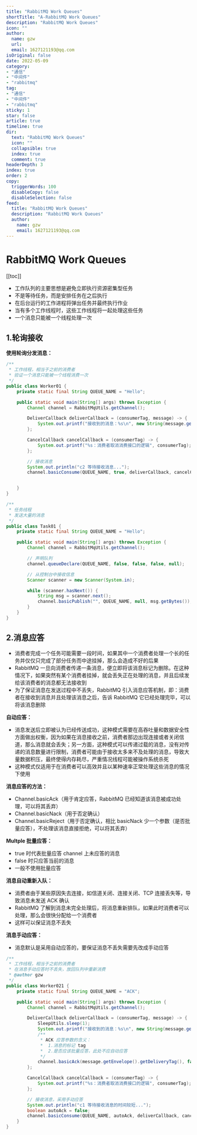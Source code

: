 ```yaml
---
title: "RabbitMQ Work Queues"
shortTitle: "A-RabbitMQ Work Queues"
description: "RabbitMQ Work Queues"
icon: ""
author: 
  name: gzw
  url: 
  email: 1627121193@qq.com
isOriginal: false
date: 2022-05-09
category: 
- "通信"
- "中间件"
- "rabbitmq"
tag:
- "通信"
- "中间件"
- "rabbitmq"
sticky: 1
star: false
article: true
timeline: true
dir:
  text: "RabbitMQ Work Queues"
  icon: ""
  collapsible: true
  index: true
  comment: true
headerDepth: 3
index: true
order: 2
copy:
  triggerWords: 100
  disableCopy: false
  disableSelection: false
feed:
  title: "RabbitMQ Work Queues"
  description: "RabbitMQ Work Queues"
  author:
    name: gzw
    email: 1627121193@qq.com
---
```






# RabbitMQ Work Queues



[[toc]]





- 工作队列的主要思想是避免立即执行资源密集型任务 
- 不是等待任务，而是安排任务在之后执行
- 在后台运行的工作进程将弹出任务并最终执行作业
- 当有多个工作线程时，这些工作线程将一起处理这些任务
- 一个消息只能被一个线程处理一次





## 1.轮询接收

**使用轮询分发消息：**

```java
/**
 * 工作线程，相当于之前的消费者
 * 验证一个消息只能被一个线程消费一次
 */
public class Worker01 {
    private static final String QUEUE_NAME = "Hello";

    public static void main(String[] args) throws Exception {
        Channel channel = RabbitMqUtils.getChannel();

        DeliverCallback deliverCallback = (consumerTag, message) -> {
            System.out.printf("接收到的消息：%s\n", new String(message.getBody()));
        };

        CancelCallback cancelCallback = (consumerTag) -> {
            System.out.printf("%s：消费者取消消费接口的逻辑", consumerTag);
        };

        // 接收消息
        System.out.println("c2 等待接收消息...");
        channel.basicConsume(QUEUE_NAME, true, deliverCallback, cancelCallback);


    }
}
```

```java
/**
 * 任务线程
 * 发送大量的消息
 */
public class Task01 {
    private static final String QUEUE_NAME = "Hello";

    public static void main(String[] args) throws Exception {
        Channel channel = RabbitMqUtils.getChannel();

        // 声明队列
        channel.queueDeclare(QUEUE_NAME, false, false, false, null);

        // 从控制台中接收信息
        Scanner scanner = new Scanner(System.in);

        while (scanner.hasNext()) {
            String msg = scanner.next();
            channel.basicPublish("", QUEUE_NAME, null, msg.getBytes());
        }
    }
}
```





## 2.消息应答

- 消费者完成一个任务可能需要一段时间，如果其中一个消费者处理一个长的任务并仅仅只完成了部分任务而中途挂掉，那么会造成不好的后果
- RabbitMQ 一旦向消费者传递一条消息，便立即将该消息标记为删除。在这种情况下，如果突然有某个消费者挂掉，就会丢失正在处理的消息，并且后续发给该消费者的消息都无法接收到
- 为了保证消息在发送过程中不丢失，RabbitMQ 引入消息应答机制，即：消费者在接收到消息并且处理该消息之后，告诉 RabbitMQ 它已经处理完毕，可以将该消息删除

**自动应答：**

- 消息发送后立即被认为已经传送成功，这种模式需要在高吞吐量和数据安全性方面做出权衡，因为如果在消息接收之前，消费者那边出现连接或者关闭信道，那么消息就会丢失；另一方面，这种模式可以传递过载的消息，没有对传递的消息数量进行限制，消费者可能由于接收太多来不及处理的消息，导致大量数据积压，最终使得内存耗尽，严重情况线程可能被操作系统杀死
- 这种模式仅适用于在消费者可以高效并且以某种速率正常处理这些消息的情况下使用

**消息应答的方法：**

- Channel.basicAck（用于肯定应答，RabbitMQ 已经知道该消息被成功处理，可以将其丢弃）
- Channel.basicNack（用于否定确认）
- Channel.basicReject（用于否定确认，相比 basicNack 少一个参数（是否批量应答），不处理该消息直接拒绝，可以将其丢弃）

**Multple 批量应答：**

- true 时代表批量应答 channel 上未应答的消息
- false 时只应答当前的消息
- 一般不使用批量应答

**消息自动重新入队：**

- 消费者由于某些原因失去连接，如信道关闭、连接关闭、TCP 连接丢失等，导致消息未发送 ACK 确认
- RabbitMQ 了解到消息未完全处理后，将消息重新排队，如果此时消费者可以处理，那么会很快分配给一个消费者
- 这样可以保证消息不丢失

**消息手动应答：**

- 消息默认是采用自动应答的，要保证消息不丢失需要先改成手动应答

```java
/**
 * 工作线程，相当于之前的消费者
 * 在消息手动应答时不丢失，放回队列中重新消费
 * @author gzw
 */
public class Worker021 {
    private static final String QUEUE_NAME = "ACK";

    public static void main(String[] args) throws Exception {
        Channel channel = RabbitMqUtils.getChannel();

        DeliverCallback deliverCallback = (consumerTag, message) -> {
            SleepUtils.sleep(1);
            System.out.printf("接收到的消息：%s\n", new String(message.getBody(), "UTF-8"));
            /**
             * ACK 应答参数的含义：
             *  1.消息的标记 tag
             *  2.是否应该批量应答，此处不应自动应答
             */
            channel.basicAck(message.getEnvelope().getDeliveryTag(), false);
        };

        CancelCallback cancelCallback = (consumerTag) -> {
            System.out.printf("%s：消费者取消消费接口的逻辑", consumerTag);
        };

        // 接收消息，采用手动应答
        System.out.println("c1 等待接收消息的时间较短...");
        boolean autoAck = false;
        channel.basicConsume(QUEUE_NAME, autoAck, deliverCallback, cancelCallback);
    }
}
```



